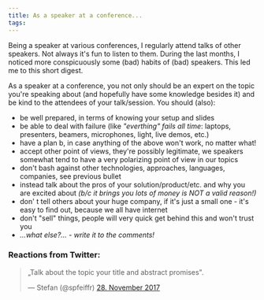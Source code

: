 ```yaml
---
title: As a speaker at a conference...
tags:
---
```


Being a speaker at various conferences, I regularly attend talks of other speakers.
Not always it's fun to listen to them.
During the last months, I noticed more conspicuously some (bad) habits of (bad) speakers.
This led me to this short digest.

As a speaker at a conference, you not only should be an expert on the topic you're speaking about (and hopefully have some knowledge besides it) and be kind to the attendees of your talk/session.
You should (also):

- be well prepared, in terms of knowing your setup and slides
- be able to deal with failure (like _"everthing" fails all time_: laptops, presenters, beamers, microphones, light, live demos, etc.)
- have a plan b, in case anything of the above won't work, no matter what!
- accept other point of views, they're possibly legitimate, we speakers somewhat tend to have a very polarizing point of view in our topics
- don't bash against other technologies, approaches, languages, companies, see previous bullet
- instead talk about the pros of your solution/product/etc. and why you are excited about _(b/c it brings you lots of money is NOT a valid reason!)_
- don' t tell others about your huge company, if it's just a small one - it's easy to find out, because we all have internet
- don't "sell" things, people will very quick get behind this and won't trust you
- _...what else?... - write it to the comments!_


### Reactions from Twitter:

<blockquote class="twitter-tweet" data-lang="de"><p lang="en" dir="ltr">„Talk about the topic your title and abstract promises&quot;.</p>&mdash; Stefan (@spfeiffr) <a href="https://twitter.com/spfeiffr/status/935508982722068481?ref_src=twsrc%5Etfw">28. November 2017</a></blockquote>
<script async src="https://platform.twitter.com/widgets.js" charset="utf-8"></script>
